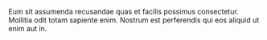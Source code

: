 Eum sit assumenda recusandae quas et facilis possimus consectetur.
Mollitia odit totam sapiente enim.
Nostrum est perferendis qui eos aliquid ut enim aut in.